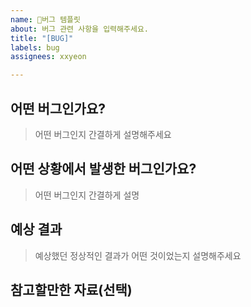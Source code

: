 ```yaml
---
name: 🐞버그 템플릿
about: 버그 관련 사항을 입력해주세요.
title: "[BUG]"
labels: bug
assignees: xxyeon

---
```


## 어떤 버그인가요?

> 어떤 버그인지 간결하게 설명해주세요

## 어떤 상황에서 발생한 버그인가요?

> 어떤 버그인지 간결하게 설명

## 예상 결과

> 예상했던 정상적인 결과가 어떤 것이었는지 설명해주세요

## 참고할만한 자료(선택)

